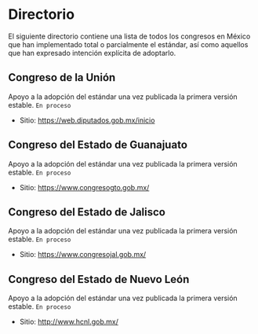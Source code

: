 # Directorio

El siguiente directorio contiene una lista de todos los congresos en México que han implementado total o parcialmente el estándar, así como aquellos que han expresado intención explícita de adoptarlo.

## Congreso de la Unión
Apoyo a la adopción del estándar una vez publicada la primera versión estable.
`En proceso`

- Sitio: https://web.diputados.gob.mx/inicio

## Congreso del Estado de Guanajuato
Apoyo a la adopción del estándar una vez publicada la primera versión estable.
`En proceso`

- Sitio: https://www.congresogto.gob.mx/

## Congreso del Estado de Jalisco
Apoyo a la adopción del estándar una vez publicada la primera versión estable.
`En proceso`

- Sitio: https://www.congresojal.gob.mx/

## Congreso del Estado de Nuevo León
Apoyo a la adopción del estándar una vez publicada la primera versión estable.
`En proceso`

- Sitio: http://www.hcnl.gob.mx/
